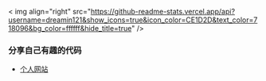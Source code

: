 < img align="right" src="https://github-readme-stats.vercel.app/api?username=dreamin121&show_icons=true&icon_color=CE1D2D&text_color=718096&bg_color=ffffff&hide_title=true" />

### 分享自己有趣的代码 
- [个人网站](https://xmelon.cafe)

<!--
**hr1201/hr1201** is a  _special_  repository because its `README.md` (this file) appears on your GitHub profile.

Here are some ideas to get you started:

- 🔭 I’m currently working on ...
- 🌱 I’m currently learning ...
-  I’m looking to collaborate on ...
- 🤔 I’m looking for help with ...
- 💬 Ask me about ...
-  How to reach me: ...
-  Pronouns: ...
-  Fun fact: ...
-->
